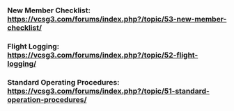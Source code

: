 ### New Member Checklist: https://vcsg3.com/forums/index.php?/topic/53-new-member-checklist/

### Flight Logging: https://vcsg3.com/forums/index.php?/topic/52-flight-logging/

### Standard Operating Procedures: https://vcsg3.com/forums/index.php?/topic/51-standard-operation-procedures/
